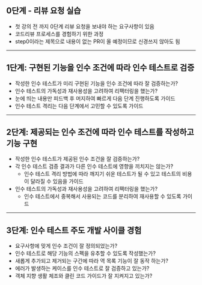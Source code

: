 ## 0단계 - 리뷰 요청 실습

- 첫 강의 전 까지 0단계 리뷰 요청을 보내야 하는 요구사항이 있음
- 코드리뷰 프로세스를 경험하기 위한 과정
- step0이라는 제목으로 내용이 없는 PR이 올 예정이므로 신경쓰지 않아도 됨

---

## 1단계: 구현된 기능을 인수 조건에 따라 인수 테스트로 검증

- 작성한 인수 테스트가 미리 구현된 기능을 인수 조건에 따라 잘 검증하는가?
- 인수 테스트의 가독성과 재사용성을 고려하여 리팩터링을 했는가?
- 눈에 띄는 내용만 피드백 후 머지하여 빠르게 다음 단계 진행하도록 가이드
- 인수 테스트 격리는 다음 단계에서 고민할 수 있도록 가이드

---

## 2단계: 제공되는 인수 조건에 따라 인수 테스트를 작성하고 기능 구현

- 작성한 인수 테스트가 제공된 인수 조건을 잘 검증하는가?
- 각 인수 테스트 검증 결과가 다른 인수 테스트에 영향을 끼치지는 않는가?
    - 인수 테스트 격리 방법에 따라 깨지기 쉬운 테스트가 될 수 있고 테스트의 비용이 달라질 수 있음을 가이드
- 인수 테스트의 가독성과 재사용성을 고려하여 리팩터링을 했는가?
    - 인수 테스트에서 중복해서 사용되는 코드를 분리하여 재사용할 수 있도록 가이드

---

## 3단계: 인수 테스트 주도 개발 사이클 경험

- 요구사항에 맞게 인수 조건이 잘 정의되었는가?
- 인수 테스트로 해당 기능의 스펙을 유추할 수 있도록 작성했는가?
- 새롭게 추가되고 제거되는 구간에 따라 역 목록 기능이 잘 동작 하는가?
- 에러가 발생하는 케이스를 인수 테스트로 잘 검증하고 있는가?
- 객체 지향 생활 체조와 클린 코드 가이드가 잘 지켜지고 있는가?

